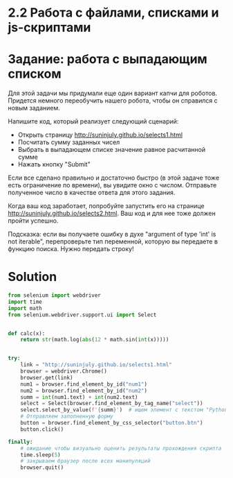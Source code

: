 # 2.2 Работа с файлами, списками и js-скриптами
# Задание: работа с выпадающим списком
Для этой задачи мы придумали еще один вариант капчи для роботов. Придется немного переобучить нашего робота, чтобы он справился с новым заданием.

Напишите код, который реализует следующий сценарий:

* Открыть страницу http://suninjuly.github.io/selects1.html
* Посчитать сумму заданных чисел
* Выбрать в выпадающем списке значение равное расчитанной сумме
* Нажать кнопку "Submit"

Если все сделано правильно и достаточно быстро (в этой задаче тоже есть ограничение по времени), вы увидите окно с числом. Отправьте полученное число в качестве ответа для этого задания.

 

Когда ваш код заработает, попробуйте запустить его на странице http://suninjuly.github.io/selects2.html. Ваш код и для нее тоже ﻿должен пройти успешно.

Подсказка: если вы получаете ошибку в духе "argument of type 'int' is not iterable", перепроверьте тип переменной, которую вы передаете в функцию поиска. Нужно передать строку! 

# Solution
```python
from selenium import webdriver
import time
import math
from selenium.webdriver.support.ui import Select


def calc(x):
    return str(math.log(abs(12 * math.sin(int(x)))))


try:
    link = "http://suninjuly.github.io/selects1.html"
    browser = webdriver.Chrome()
    browser.get(link)
    num1 = browser.find_element_by_id("num1")
    num2 = browser.find_element_by_id("num2")
    summ = int(num1.text) + int(num2.text)
    select = Select(browser.find_element_by_tag_name("select"))
    select.select_by_value(f'{summ}')  # ищем элемент с текстом "Python"
    # Отправляем заполненную форму
    button = browser.find_element_by_css_selector("button.btn")
    button.click()

finally:
    # ожидание чтобы визуально оценить результаты прохождения скрипта
    time.sleep(5)
    # закрываем браузер после всех манипуляций
    browser.quit()
```